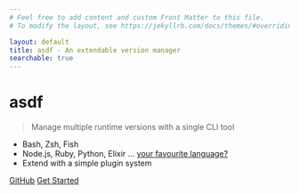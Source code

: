 ```yaml
---
# Feel free to add content and custom Front Matter to this file.
# To modify the layout, see https://jekyllrb.com/docs/themes/#overriding-theme-defaults

layout: default
title: asdf - An extendable version manager
searchable: true
---
```

<!-- ![logo](_media.asdf-logo.svg) -->

# asdf

> Manage multiple runtime versions with a single CLI tool

<!-- insert asciinema or other gif here -->

- Bash, Zsh, Fish
- Node.js, Ruby, Python, Elixir ... [your favourite language?](/plugins-all/#plugin-list)
- Extend with a simple plugin system

[GitHub](https://github.com/asdf-vm/asdf)
[Get Started](/core-manage-asdf/)
